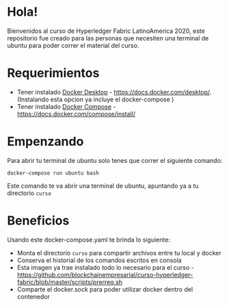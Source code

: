 
# Hola!
Bienvenidos al curso de Hyperledger Fabric LatinoAmerica 2020, este repositorio fue creado para las personas que necesiten una terminal de ubuntu para poder correr el material del curso.

# Requerimientos
 - Tener instalado [Docker Desktop](https://docs.docker.com/desktop/) - https://docs.docker.com/desktop/. (Instalando esta opcion ya incluye el docker-compose )
 - Tener instalado [Docker Compose](https://docs.docker.com/compose/install/) - https://docs.docker.com/compose/install/
 
# Empenzando

Para abrir tu terminal de ubuntu solo tenes que correr el siguiente comando:

    docker-compose run ubuntu bash

Este comando te va abrir una terminal de ubuntu, apuntando ya a tu directorio `curso`


# Beneficios

Usando este docker-compose.yaml te brinda lo siguiente:

 - Monta el directorio `curso` para compartir archivos entre tu local y docker
 - Conserva el historial de los comandos escritos en consola
 - Esta imagen ya trae instalado todo lo necesario para el curso - https://github.com/blockchainempresarial/curso-hyperledger-fabric/blob/master/scripts/prerreq.sh
 - Comparte el docker.sock para poder utilizar docker dentro del contenedor